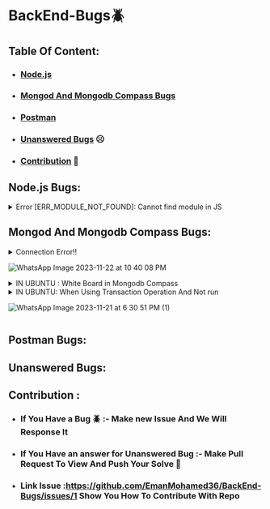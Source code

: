 # BackEnd-Bugs🪲

## Table Of Content:

- ### [Node.js](#nodejs-bugs)

- ### [Mongod And Mongodb Compass Bugs](#mongod-and-mongodb-compass-bugs)

- ### [Postman](#postman-bugs)

- ### [Unanswered Bugs](#unanswered-bugs) ☹️

- ### [Contribution](#contribution--1) 🤗

## Node.js Bugs:

<details>
      <summary>
      Error [ERR_MODULE_NOT_FOUND]: Cannot find module in JS
      </summary>
  
      
      when you set the "type" attribute to "module" in your package. json file:
  ### Issue:
  The file extension is required when importing.
  
  ### Solution:
  Use the correct file extension when importing.
  
  #### Incorrect:
  ```javascript
  import { sum } from './another-file';
  ```
  
  #### Correct:
  ```javascript
  import { sum } from './another-file.js';
  ```
  
</details>
  

## Mongod And Mongodb Compass Bugs:

<details>
  
  <summary>  
  Connection Error!!
    
  ![WhatsApp Image 2023-11-22 at 10 40 08 PM](https://github.com/EmanMohamed36/BackEnd-Bugs/assets/74449080/8cb4ef73-c407-4719-999e-a78d998d34ff)

  </summary>
  
  ### Windows:
  - Press the Windows + R
  - Type `services.msc` and hit Enter
  - Search `MongoDB.exe`, right-click on it, and select Start

### Ubuntu:

- Make sure `mongod` is running successfully: `mongod`
- Start `mongod` and make it active:
```bash
sudo systemctl start mongod
````
</details>

<details>
    <summary>
    IN UBUNTU : White Board in Mongodb Compass
    </summary>
    
### Issue:
  The problem is with the MongoDB Compass version.

### Solution:

```bash
wget https://downloads.mongodb.com/compass/mongodb-compass_1.39.3_amd64.deb
```

```bash
sudo dpkg -i mongodb-compass_1.39.3_amd64.deb
```

```bash
mongodb-compass
```

</details>
<details>
  <summary>
  IN UBUNTU: When Using Transaction Operation And Not run
    
  ![WhatsApp Image 2023-11-21 at 6 30 51 PM (1)](https://github.com/EmanMohamed36/BackEnd-Bugs/assets/74449080/b41d5cc0-4f09-496a-ad4a-10dbdbe08ab9)


  
  </summary>

### Solution:

  ```bash
  sudo apt-get install libkrb5-dev  
  ```
  ```bash
  npm install run-rs -g
  ```
  ```bash
  sudo systemctl stop mongod
  ```
  ```bash
  run-rs -v 4.0.0 --shell
  ```

</details>


## Postman Bugs:

## Unanswered Bugs:

## Contribution :

- ### If You Have a Bug 🪲 :- Make new Issue And We Will Response It
- ### If You Have an answer for Unanswered Bug :- Make Pull Request To View And Push Your Solve 💪
- ### Link Issue :https://github.com/EmanMohamed36/BackEnd-Bugs/issues/1 Show You How  To Contribute With Repo
